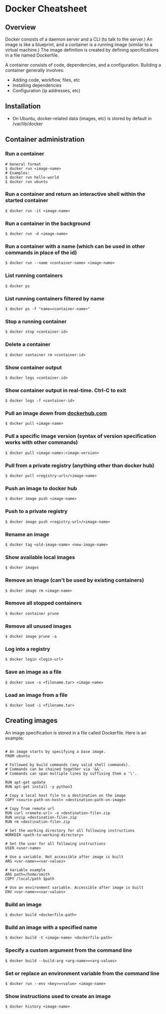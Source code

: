 
# Docker Cheatsheet

## Overview

Docker consists of a daemon server and a CLI (to talk to the server.) An image is like a blueprint, and a container is a running image (similar to a virtual machine.) The image definition is created by defining specifications in a file named Dockerfile.

A container consists of code, dependencies, and a configuration. Building a container generally involves:

- Adding code, workflow, files, etc
- Installing dependencies
- Configuration (ip addresses, etc)

## Installation

- On Ubuntu, docker-related data (images, etc) is stored by default in /var/lib/docker

## Container administration

### Run a container

~~~
# General format
$ docker run <image-name>
# Examples:
$ docker run hello-world
$ docker run ubuntu
~~~

### Run a container and return an interactive shell within the started container

`$ docker run -it <image-name>`

### Run a container in the background

`$ docker run -d <image-name>`

### Run a container with a name (which can be used in other commands in place of the id)

`$ docker run --name <container-name> <image-name>`

### List running containers

`$ docker ps`

### List running containers filtered by name

`$ docker ps -f "name=<container-name>"`

### Stop a running container

`$ docker stop <container-id>`

### Delete a container

`$ docker container rm <container-id>`

### Show container output

`$ docker logs <container-id>`

### Show container output in real-time. Ctrl-C to exit

`$ docker logs -f <container-id>`

### Pull an image down from [dockerhub.com](https://hub.docker.com/)

`$ docker pull <image-name>`

### Pull a specific image version (syntax of version specification works with other commands)

`$ docker pull <image-name>:<image-version>`

### Pull from a private registry (anything other than docker hub)

`$ docker pull <registry-url>/<image-name>`

### Push an image to docker hub

`$ docker image push <image-name>`

### Push to a private registry

`$ docker image push <registry-url>/<image-name>`

### Rename an image

`$ docker tag <old-image-name> <new-image-name>`

### Show available local images

`$ docker images`

### Remove an image (can't be used by existing containers)

`$ docker image rm <image-name>`

### Remove all stopped containers

`$ docker container prune`

### Remove all unused images

`$ docker image prune -a`

### Log into a registry

`$ docker login <login-url>`

### Save an image as a file

`$ docker save -o <filename.tar> <image-name>`

### Load an image from a file

`$ docker load -i <filename.tar>`

## Creating images

An image specification is stored in a file called Dockerfile. Here is an example:

~~~

# An image starts by specifying a base image.
FROM ubuntu

# Followed by build commands (any valid shell commands).
# Commands can be chained together via '&&'.
# Commands can span multiple lines by suffixing them a '\'.

RUN apt-get update
RUN apt-get install -y python3

# Copy a local host file to a destination on the image
COPY <source-path-on-host> <destination-path-on-image>

# Copy from remote url
RUN curl <remote-url> -o <destination-file>.zip
RUN unzip <destination-file>.zip
RUN rm <destination-file>.zip

# Set the working directory for all following instructions
WORKDIR <path-to-working-directory>

# Set the user for all following instructions
USER <user-name>

# Use a variable. Not accessible after image is built
ARG <var-name>=<var-values>

# Variable example
ARG path=/home/smith
COPY /local/path $path

# Use an environment variable. Accessible after image is built
ENV <var-name>=<var-values>

~~~

### Build an image

`$ docker build <dockerfile-path>`

### Build an image with a specified name

`$ docker build -t <image-name> <dockerfile-path>`

### Specify a custom argument from the command line

`$ docker build --build-arg <arg-name>=<arg-values>`

### Set or replace an environment variable from the command line

`$ docker run --env <key>=<value> <image-name>`

### Show instructions used to create an image

`$ docker history <image-name>`
